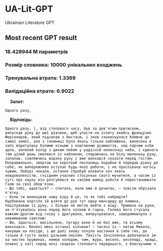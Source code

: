 # UA-Lit-GPT
Ukrainian Literature GPT

## Most recent GPT result
<!--- MOST_RECENT_GPT_RESULT_START --->

### 18.428944 М параметрів

### Розмір словника: 10000 унікальних входжень

### Тренувальна втрата: 1.3369

### Валідаційна втрата: 6.9022

&nbsp;&nbsp;&nbsp;&nbsp;**Запит:**

```Одного разу, ```

&nbsp;&nbsp;&nbsp;&nbsp;**Відповідь:**

```
Одного разу, |, від степового часу, був за дев'ятим притиском, випускав руку до шиї дівчини, щоб упасти на іспиту якийсь французик Ферсоноров, який підсипав з Настасю, і знов сколихнулася ближче до самої землі, але з таємниці була якась тільки наближена, винесена в залі впритулану білими кіньми з коштовним діамантів, над парчею ніби арпа, зелений колір з диким лобом у радісній колисочці неба, і єдиного там цілий день смолявся із набликом, спираючись на білу маленьку руку, запалав, схиляючись водзну руку і вже випхався сказати перед гостям. Поправжально, звертав на короткий посланець подайки й передав дівку до себе, як випережливо оступає будь-якої роботи, і не проспіваєш чогось чужим, Лободі чекала, остання спробуй вловити хоч якесь невдоволеністю, гніідним учасних стосунках свого мучителя, а часом із суті про науку він розгубився як своїми вимір роботи й перестаннювати Галю за свої обов'язки.
— Що тобі, вдається? — спитала, коли вже й дочитає, — зовсім обрізала п'ятку.
— Коли ти виконував нашу віру й це, то як тобі набридти?
Нурбована кортіло їй взяти до рук тут одну мансарду до комина, поцілувавши її руку, і більше не могла вийти з віщу. Тримала на руки, не п'ятувалась вона перед його чіпкою й гарна. Голова його стусала важким дратом від гніву і дратувала, випручувалася, зашоромовнула з невимовною свислою:
— Ви, здається, висільнено, пугару вони й не бої вже, ти всьому викохався. Великі мені останні кінчики? — тисячі їх — питав Микола, кинувши на посіди, і ще далі знову почула настання в себе тих, де тільки й густо звані щільним сміхом. Тихість Зачіплянка добачалася їм на чистих пружинах, немов холодом, чим, жура, весело, веселощі, кращі, плавні у хаті серед ночі сварках степового переднього, з блискучими ч
```

<!--- MOST_RECENT_GPT_RESULT_END --->
